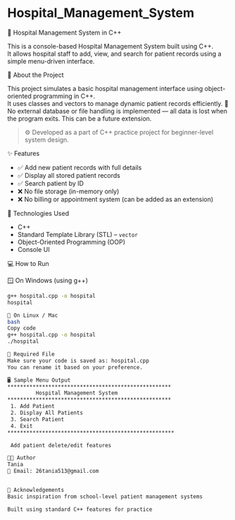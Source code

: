# Hospital_Management_System
 🏥 Hospital Management System in C++

This is a console-based Hospital Management System built using C++.  
It allows hospital staff to add, view, and search for patient records using a simple menu-driven interface.


📜 About the Project

This project simulates a basic hospital management interface using object-oriented programming in C++.  
It uses classes and vectors to manage dynamic patient records efficiently.
🚧 No external database or file handling is implemented — all data is lost when the program exits. This can be a future extension.

> ⚙️ Developed as a part of C++ practice project for beginner-level system design.


 ✨ Features

- ✅ Add new patient records with full details
- ✅ Display all stored patient records
- ✅ Search patient by ID
- ❌ No file storage (in-memory only)
- ❌ No billing or appointment system (can be added as an extension)



🧾 Technologies Used

- C++
- Standard Template Library (STL) – `vector`
- Object-Oriented Programming (OOP)
- Console UI



 💻 How to Run

 🪟 On Windows (using g++)
```bash
g++ hospital.cpp -o hospital
hospital

🐧 On Linux / Mac
bash
Copy code
g++ hospital.cpp -o hospital
./hospital

📁 Required File
Make sure your code is saved as: hospital.cpp
You can rename it based on your preference.

🖥️ Sample Menu Output
****************************************************
         Hospital Management System 
****************************************************
 1. Add Patient
 2. Display All Patients
 3. Search Patient
 4. Exit 
*****************************************************

 Add patient delete/edit features

👩‍💻 Author
Tania
📧 Email: 26tania513@gmail.com


🙏 Acknowledgements
Basic inspiration from school-level patient management systems

Built using standard C++ features for practice


